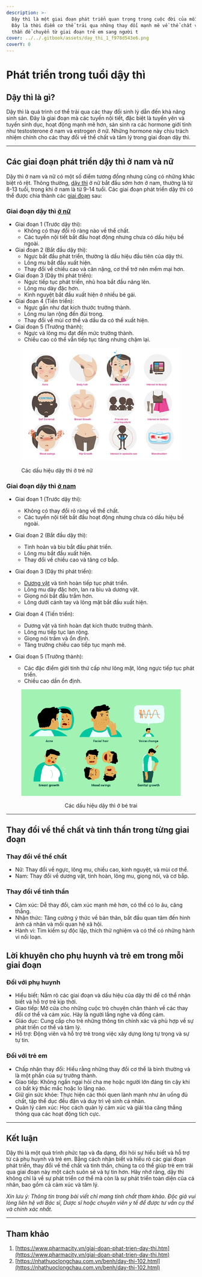 ```yaml
---
description: >-
  Dậy thì là một giai đoạn phát triển quan trọng trong cuộc đời của mỗi người.
  Đây là thời điểm cơ thể trải qua những thay đổi mạnh mẽ về thể chất và tinh
  thần để chuyển từ giai đoạn trẻ em sang người t
cover: ../../.gitbook/assets/day_thi_1_f978d543e6.png
coverY: 0
---
```


# Phát triển trong tuổi dậy thì

## Dậy thì là gì?

Dậy thì là quá trình cơ thể trải qua các thay đổi sinh lý dẫn đến khả năng sinh sản. Đây là giai đoạn mà các tuyến nội tiết, đặc biệt là tuyến yên và tuyến sinh dục, hoạt động mạnh mẽ hơn, sản sinh ra các hormone giới tính như testosterone ở nam và estrogen ở nữ. Những hormone này chịu trách nhiệm chính cho các thay đổi về thể chất và tâm lý trong giai đoạn dậy thì.

***

## Các giai đoạn phát triển dậy thì ở nam và nữ

Dậy thì ở nam và nữ có một số điểm tương đồng nhưng cũng có những khác biệt rõ rệt. Thông thường, [dậy thì](https://www.pharmacity.vn/benh/day-thi-som.html) ở nữ bắt đầu sớm hơn ở nam, thường là từ 8-13 tuổi, trong khi ở nam là từ 9-14 tuổi. Các giai đoạn phát triển dậy thì có thể được chia thành các [giai đoạn](https://www.pharmacity.vn/cac-giai-doan-tuoi-day-thi-su-thay-doi-cua-be-trai-va-be-gai-khi-day-thi.htm) sau:

### Giai đoạn dậy thì [ở nữ](https://www.pharmacity.vn/tuoi-day-thi-cua-con-gai.htm)

* Giai đoạn 1 (Trước dậy thì):
  * Không có thay đổi rõ ràng nào về thể chất.
  * Các tuyến nội tiết bắt đầu hoạt động nhưng chưa có dấu hiệu bề ngoài.
* Giai đoạn 2 (Bắt đầu dậy thì):
  * Ngực bắt đầu phát triển, thường là dấu hiệu đầu tiên của dậy thì.
  * Lông mu bắt đầu xuất hiện.
  * Thay đổi về chiều cao và cân nặng, cơ thể trở nên mềm mại hơn.
* Giai đoạn 3 (Dậy thì phát triển):
  * Ngực tiếp tục phát triển, nhũ hoa bắt đầu nâng lên.
  * Lông mu dày đặc hơn.
  * Kinh nguyệt bắt đầu xuất hiện ở nhiều bé gái.
* Giai đoạn 4 (Tiến triển):
  * Ngực gần như đạt kích thước trưởng thành.
  * Lông mu lan rộng đến đùi trong.
  * Thay đổi về mùi cơ thể và dầu da có thể xuất hiện.
* Giai đoạn 5 (Trưởng thành):
  * Ngực và lông mu đạt đến mức trưởng thành.
  * Chiều cao có thể vẫn tiếp tục tăng nhưng chậm lại.

<figure><img src="../../.gitbook/assets/ZjlQVOIF-day-thi-1.png" alt=""><figcaption><p>Các dấu hiệu dậy thì ở trẻ nữ</p></figcaption></figure>



### Giai đoạn dậy thì [ở nam](https://www.pharmacity.vn/dau-hieu-day-thi-o-nam.htm)

* Giai đoạn 1 (Trước dậy thì):
  * Không có thay đổi rõ ràng về thể chất.
  * Các tuyến nội tiết bắt đầu hoạt động nhưng chưa có dấu hiệu bề ngoài.
* Giai đoạn 2 (Bắt đầu dậy thì):
  * Tinh hoàn và bìu bắt đầu phát triển.
  * Lông mu bắt đầu xuất hiện.
  * Thay đổi về chiều cao và tăng cơ bắp.
* Giai đoạn 3 (Dậy thì phát triển):
  * [Dương vật](https://www.pharmacity.vn/nhung-dieu-can-biet-ve-duong-vat-tuoi-day-thi.htm) và tinh hoàn tiếp tục phát triển.
  * Lông mu dày đặc hơn, lan ra bìu và dương vật.
  * Giọng nói bắt đầu trầm hơn.
  * Lông dưới cánh tay và lông mặt bắt đầu xuất hiện.
* Giai đoạn 4 (Tiến triển):
  * Dương vật và tinh hoàn đạt kích thước trưởng thành.
  * Lông mu tiếp tục lan rộng.
  * Giọng nói trầm và ổn định.
  * Tăng trưởng chiều cao tiếp tục mạnh mẽ.
*   Giai đoạn 5 (Trưởng thành):

    * Các đặc điểm giới tính thứ cấp như lông mặt, lông ngực tiếp tục phát triển.
    * Chiều cao dần ổn định.



<div align="center"><figure><img src="../../.gitbook/assets/day-thi-2.png" alt=""><figcaption><p>Các dấu hiệu dậy thì ở bé trai</p></figcaption></figure></div>

***

## Thay đổi về thể chất và tinh thần trong từng giai đoạn

### Thay đổi về thể chất

* Nữ: Thay đổi về ngực, lông mu, chiều cao, kinh nguyệt, và mùi cơ thể.
* Nam: Thay đổi về dương vật, tinh hoàn, lông mu, giọng nói, và cơ bắp.

### Thay đổi về tinh thần

* Cảm xúc: Dễ thay đổi, cảm xúc mạnh mẽ hơn, có thể có lo âu, căng thẳng.
* Nhận thức: Tăng cường ý thức về bản thân, bắt đầu quan tâm đến hình ảnh cá nhân và mối quan hệ xã hội.
* Hành vi: Tìm kiếm sự độc lập, thích thử nghiệm và có thể có những hành vi nổi loạn.

## Lời khuyên cho phụ huynh và trẻ em trong mỗi giai đoạn

### Đối với phụ huynh

* Hiểu biết: Nắm rõ các giai đoạn và dấu hiệu của dậy thì để có thể nhận biết và hỗ trợ trẻ kịp thời.
* Giao tiếp: Mở cửa cho những cuộc trò chuyện chân thành về các thay đổi cơ thể và cảm xúc. Hãy là người lắng nghe và đồng cảm.
* Giáo dục: Cung cấp cho trẻ những thông tin chính xác và phù hợp về sự phát triển cơ thể và tâm lý.
* Hỗ trợ: Động viên và hỗ trợ trẻ trong việc xây dựng lòng tự trọng và sự tự tin.

### Đối với trẻ em

* Chấp nhận thay đổi: Hiểu rằng những thay đổi cơ thể là bình thường và là một phần của sự trưởng thành.
* Giao tiếp: Không ngần ngại hỏi cha mẹ hoặc người lớn đáng tin cậy khi có bất kỳ thắc mắc hoặc lo lắng nào.
* Giữ gìn sức khỏe: Thực hiện các thói quen lành mạnh như ăn uống đủ chất, tập thể dục đều đặn và duy trì vệ sinh cá nhân.
* Quản lý cảm xúc: Học cách quản lý cảm xúc và giải tỏa căng thẳng thông qua các hoạt động tích cực.

***

## Kết luận

Dậy thì là một quá trình phức tạp và đa dạng, đòi hỏi sự hiểu biết và hỗ trợ từ cả phụ huynh và trẻ em. Bằng cách nhận biết và hiểu rõ các giai đoạn phát triển, thay đổi về thể chất và tinh thần, chúng ta có thể giúp trẻ em trải qua giai đoạn này một cách suôn sẻ và tự tin hơn. Hãy nhớ rằng, dậy thì không chỉ là về sự phát triển cơ thể mà còn là sự phát triển toàn diện của cá nhân, bao gồm cả cảm xúc và tâm lý.

_Xin lưu ý: Thông tin trong bài viết chỉ mang tính chất tham khảo. Độc giả vui lòng liên hệ với Bác sĩ, Dược sĩ hoặc chuyên viên y tế để được tư vấn cụ thể và chính xác nhất._

***

## Tham khảo

1. [https://www.pharmacity.vn/giai-doan-phat-trien-day-thi.htm](https://www.pharmacity.vn/giai-doan-phat-trien-day-thi.htm)
2. [https://nhathuoclongchau.com.vn/benh/day-thi-102.html](https://nhathuoclongchau.com.vn/benh/day-thi-102.html)
